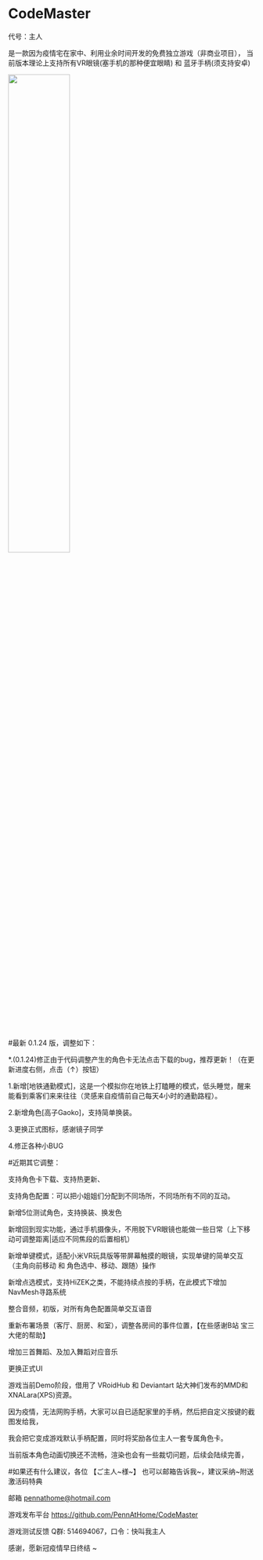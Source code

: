 # CodeMaster

代号：主人 

是一款因为疫情宅在家中、利用业余时间开发的免费独立游戏（非商业项目），
当前版本理论上支持所有VR眼镜(塞手机的那种便宜眼睛) 和 蓝牙手柄(须支持安卓)

<img src="http://codemaster.life/codeMaster.jpg" width="50%"> 

#最新 0.1.24 版，调整如下：

*.(0.1.24)修正由于代码调整产生的角色卡无法点击下载的bug，推荐更新！（在更新进度右侧，点击（↑）按钮）

1.新增[地铁通勤模式]，这是一个模拟你在地铁上打瞌睡的模式，低头睡觉，醒来能看到乘客们来来往往（灵感来自疫情前自己每天4小时的通勤路程）。

2.新增角色[高子Gaoko]，支持简单换装。

3.更换正式图标，感谢镜子同学

4.修正各种小BUG

#近期其它调整：

支持角色卡下载、支持热更新、

支持角色配置：可以把小姐姐们分配到不同场所，不同场所有不同的互动。

新增5位测试角色，支持换装、换发色

新增回到现实功能，通过手机摄像头，不用脱下VR眼镜也能做一些日常（上下移动可调整距离|适应不同焦段的后置相机）

新增单键模式，适配小米VR玩具版等带屏幕触摸的眼镜，实现单键的简单交互（主角向前移动 和 角色选中、移动、跟随）操作

新增点选模式，支持HiZEK之类，不能持续点按的手柄，在此模式下增加NavMesh寻路系统

整合音频，初版，对所有角色配置简单交互语音

重新布署场景（客厅、厨房、和室），调整各房间的事件位置，【在些感谢B站 宝三 大佬的帮助】

增加三首舞蹈、及加入舞蹈对应音乐

更换正式UI



游戏当前Demo阶段，借用了 VRoidHub 和 Deviantart 站大神们发布的MMD和XNALara(XPS)资源。

因为疫情，无法网购手柄，大家可以自已适配家里的手柄，然后把自定义按键的截图发给我，

我会把它变成游戏默认手柄配置，同时将奖励各位主人一套专属角色卡。


当前版本角色动画切换还不流畅，渲染也会有一些裁切问题，后续会陆续完善，

#如果还有什么建议，各位 【ご主人~様~】 也可以邮箱告诉我~，建议采纳~附送激活码特典


邮箱 pennathome@hotmail.com

游戏发布平台 https://github.com/PennAtHome/CodeMaster

游戏测试反馈 Q群: 514694067，口令：快叫我主人


感谢，愿新冠疫情早日终结 ~